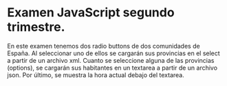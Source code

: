 # Examen JavaScript segundo trimestre.
En este examen tenemos dos radio buttons de dos comunidades de España. Al seleccionar uno de ellos se cargarán sus provincias en el select a partir de un archivo xml. Cuanto se seleccione alguna de las provincias (options), se cargarán sus habitantes en un textarea a partir de un archivo json. Por último, se muestra la hora actual debajo del textarea.
